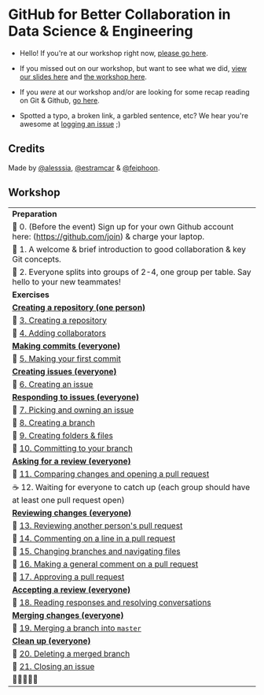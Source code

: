 # GitHub for Better Collaboration in Data Science & Engineering

- Hello! If you're at our workshop right now, [please go here](#Workshop).

- If you missed out on our workshop, but want to see what we did, [view our slides here](/slides) and [the workshop here](#Workshop).

- If you *were* at our workshop and/or are looking for some recap reading on Git & Github, [go here](DOCS.md).

- Spotted a typo, a broken link, a garbled sentence, etc? We hear you're awesome at [logging an issue](https://github.com/feiphoon/github-workshop/issues/new) ;)

## Credits

Made by [@alesssia](https://github.com/alesssia), [@estramcar](https://github.com/estramcar) & [@feiphoon](https://github.com/feiphoon).


## Workshop

|                                                                                                                       |
|-----------------------------------------------------------------------------------------------------------------------|
| **Preparation**                                                                                                       |
| :memo: 0. (Before the event) Sign up for your own Github account here: (https://github.com/join) & charge your laptop.|
| :speech_balloon: 1. A welcome & brief introduction to good collaboration & key Git concepts.                          |
| :wave: 2. Everyone splits into groups of 2-4, one group per table. Say hello to your new teammates!                   |
| **Exercises**                                                                                                         |
| **[Creating a repository (one person)](/workshop/01-creating-a-repository)**                                          |
| :link: [3. Creating a repository](/workshop/01-creating-a-repository/README.md#L3)                                    |
| :link: [4. Adding collaborators](/workshop/01-creating-a-repository/README.md#L18)                                    |
| **[Making commits (everyone)](/workshop/02-making-commits)**                                                          |
| :link: [5. Making your first commit](/workshop/02-making-commits/README.md#L3)                                        |
| **[Creating issues (everyone)](/workshop/03-creating-issues)**                                                        |
| :link: [6. Creating an issue](/workshop/03-creating-issues/README.md#L3)                                              |
| **[Responding to issues (everyone)](/workshop/04-responding-to-issues)**                                              |
| :link: [7. Picking and owning an issue](/workshop/04-responding-to-issues/README.md#L3)                               |
| :link: [8. Creating a branch](/workshop/04-responding-to-issues/README.md#L7)                                         |
| :link: [9. Creating folders & files](/workshop/04-responding-to-issues/README.md#L11)                                 |
| :link: [10. Committing to your branch](/workshop/04-responding-to-issues/README.md#L15)                               |
| **[Asking for a review (everyone)](/workshop/05-asking-for-a-review)**                                                |
| :link: [11. Comparing changes and opening a pull request](/workshop/05-asking-for-a-review/README.md#L3)              |
| :coffee: 12. Waiting for everyone to catch up (each group should have at least one pull request open)                 |
| **[Reviewing changes (everyone)](/workshop/06-reviewing-changes)**                                                    |
| :link: [13. Reviewing another person's pull request](/workshop/06-reviewing-changes/README.md#L3)                     |
| :link: [14. Commenting on a line in a pull request](/workshop/06-reviewing-changes/README.md#L8)                      |
| :link: [15. Changing branches and navigating files](/workshop/06-reviewing-changes/README.md#L10)                     |
| :link: [16. Making a general comment on a pull request](/workshop/06-reviewing-changes/README.md#L14)                 |
| :link: [17. Approving a pull request](/workshop/06-reviewing-changes/README.md#L22)                                   |
| **[Accepting a review (everyone)](/workshop/07-accepting-review)**                                                    |
| :link: [18. Reading responses and resolving conversations](/workshop/07-accepting-review/README.md#L3)                |
| **[Merging changes (everyone)](/workshop/08-merging-changes)**                                                        |
| :link: [19. Merging a branch into `master`](/workshop/08-merging-changes/README.md#L3)                                |
| **[Clean up (everyone)](/workshop/09-clean-up)**                                                                      |
| :link: [20. Deleting a merged branch](/workshop/09-clean-up/README.md#L3)                                             |
| :link: [21. Closing an issue](/workshop/09-clean-up/README.md#L6)                                                     |
| :tada::tada::tada::tada::tada:                                                                                        |
